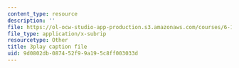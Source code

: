 ```yaml
---
content_type: resource
description: ''
file: https://ol-ocw-studio-app-production.s3.amazonaws.com/courses/6-189-multicore-programming-primer-january-iap-2007/9d0802db087452f99a195c8ff003033d_5F3HVitoWHc.vtt
file_type: application/x-subrip
resourcetype: Other
title: 3play caption file
uid: 9d0802db-0874-52f9-9a19-5c8ff003033d
---
```

